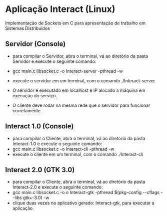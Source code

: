 # Aplicação Interact (Linux)
Implementação de Sockets em C para apresentação de trabalho em Sistemas Distribuidos

## Servidor (Console)
- para compilar o Servidor, abra o terminal, vá ao diretório da pasta Servidor e execute o seguinte comando:
- gcc main.c libsocket.c -o Interact-server -pthread -w
- execute o servidor em um terminal, com o comando ./Interact-server
  
- O servidor é executado em localhost e IP alocado a máquina em execução do serviço.
- O cliente deve rodar na mesma rede que o servidor para funcionar corretamente.

## Interact 1.0 (Console)
- para compilar o Cliente, abra o terminal, vá ao diretório da pasta Interact-1.0 e execute o seguinte comando:
- gcc main.c libsocket.c -o Interact-cli -pthread -w
- execute o cliente em um terminal, com o comando ./Interact-cli

## Interact 2.0 (GTK 3.0)
- para compilar o Cliente, abra o terminal, vá ao diretório da pasta Interact-2.0 e execute o seguinte comando:
- gcc main.c libsocket.c -o o Interact-gtk -pthread $(pkg-config --cflags --libs gtk+-3.0) -w
- clique duas vezes no aplicativo gerado: Interact-gtk, para executar a aplicação.







